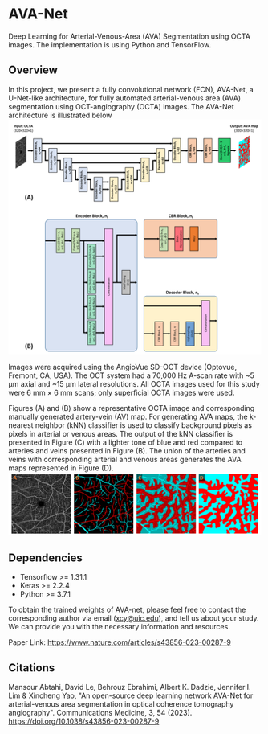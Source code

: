 # AVA-Net
Deep Learning for Arterial-Venous-Area (AVA) Segmentation using OCTA images. The implementation is using Python and TensorFlow.

Overview
------------
In this project, we present a fully convolutional network (FCN), AVA-Net, a U-Net-like architecture, for fully automated arterial-venous area (AVA) segmentation using OCT-angiography (OCTA) images. The AVA-Net architecture is illustrated below
![The AVA-Net](https://github.com/mansour2002/AVA-Net/blob/main/Figures/Slide2.PNG?raw=true)



Images were acquired using the AngioVue SD-OCT device (Optovue, Fremont, CA, USA). The OCT system had a 70,000 Hz A-scan rate with ~5 μm axial and ~15 μm lateral resolutions. All OCTA images used for this study were 6 mm × 6 mm scans; only superficial OCTA images were used. 

Figures (A) and (B) show a representative OCTA image and corresponding manually generated artery-vein (AV) map. For generating AVA maps, the k-nearest neighbor (kNN) classifier is used to classify background pixels as pixels in arterial or venous areas. The output of the kNN classifier is presented in Figure (C) with a lighter tone of blue and red compared to arteries and veins presented in Figure (B). The union of the arteries and veins with corresponding arterial and venous areas generates the AVA maps represented in Figure (D).
![The AVA-Net](https://github.com/mansour2002/AVA-Net/blob/main/Figures/Slide%201.png?raw=true)


Dependencies
------------
- Tensorflow >= 1.31.1
- Keras >= 2.2.4
- Python >= 3.7.1


To obtain the trained weights of AVA-net, please feel free to contact the corresponding author via email (xcy@uic.edu), and tell us about your study. We can provide you with the necessary information and resources.


Paper Link: https://www.nature.com/articles/s43856-023-00287-9


Citations
------------
Mansour Abtahi, David Le, Behrouz Ebrahimi, Albert K. Dadzie, Jennifer I. Lim & Xincheng Yao, "An open-source deep learning network AVA-Net for arterial-venous area segmentation in optical coherence tomography angiography". Communications Medicine, 3, 54 (2023). https://doi.org/10.1038/s43856-023-00287-9

